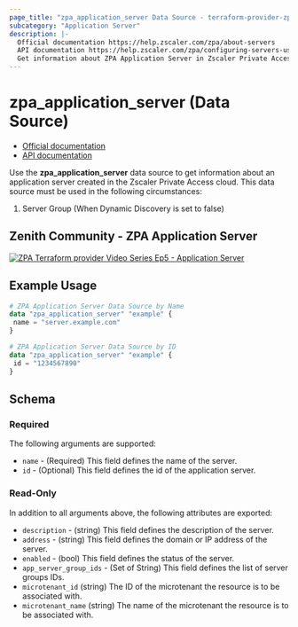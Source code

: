 ```yaml
---
page_title: "zpa_application_server Data Source - terraform-provider-zpa"
subcategory: "Application Server"
description: |-
  Official documentation https://help.zscaler.com/zpa/about-servers
  API documentation https://help.zscaler.com/zpa/configuring-servers-using-api
  Get information about ZPA Application Server in Zscaler Private Access cloud.
---
```


# zpa_application_server (Data Source)

* [Official documentation](https://help.zscaler.com/zpa/about-servers)
* [API documentation](https://help.zscaler.com/zpa/configuring-servers-using-api)

Use the **zpa_application_server** data source to get information about an application server created in the Zscaler Private Access cloud. This data source must be used in the following circumstances:

1. Server Group (When Dynamic Discovery is set to false)

## Zenith Community - ZPA Application Server

[![ZPA Terraform provider Video Series Ep5 - Application Server](https://raw.githubusercontent.com/zscaler/terraform-provider-zpa/master/images/zpa_application_servers.svg)](https://community.zscaler.com/zenith/s/question/0D54u00009evlEgCAI/video-terraform-provider-video-series-ep5-zpa-application-server)

## Example Usage

```terraform
# ZPA Application Server Data Source by Name
data "zpa_application_server" "example" {
 name = "server.example.com"
}
```

```terraform
# ZPA Application Server Data Source by ID
data "zpa_application_server" "example" {
 id = "1234567890"
}
```

## Schema

### Required

The following arguments are supported:

* `name` - (Required) This field defines the name of the server.
* `id` - (Optional) This field defines the id of the application server.

### Read-Only

In addition to all arguments above, the following attributes are exported:

* `description` - (string) This field defines the description of the server.
* `address` - (string) This field defines the domain or IP address of the server.
* `enabled` - (bool) This field defines the status of the server.
* `app_server_group_ids` - (Set of String) This field defines the list of server groups IDs.
* `microtenant_id` (string) The ID of the microtenant the resource is to be associated with.
* `microtenant_name` (string) The name of the microtenant the resource is to be associated with.
